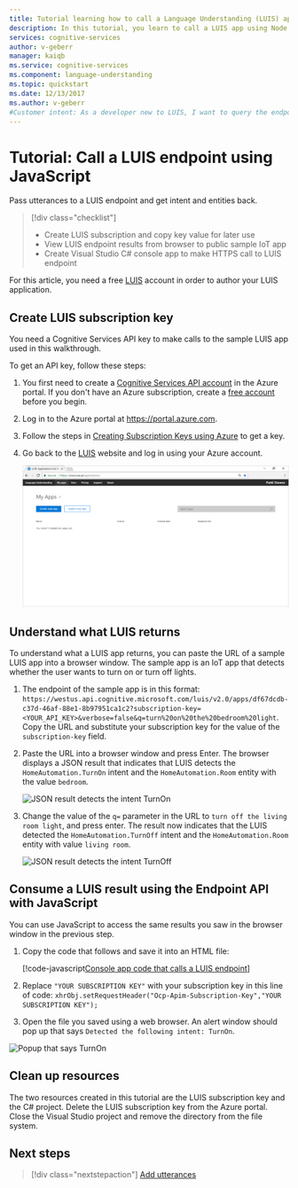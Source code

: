 ```yaml
---
title: Tutorial learning how to call a Language Understanding (LUIS) app using Node.js | Microsoft Docs
description: In this tutorial, you learn to call a LUIS app using Node.js in this quickstart.
services: cognitive-services
author: v-geberr
manager: kaiqb
ms.service: cognitive-services
ms.component: language-understanding
ms.topic: quickstart
ms.date: 12/13/2017
ms.author: v-geberr
#Customer intent: As a developer new to LUIS, I want to query the endpoint of a published model using Javascript. 
---
```


# Tutorial: Call a LUIS endpoint using JavaScript
Pass utterances to a LUIS endpoint and get intent and entities back.

<!-- green checkmark -->
> [!div class="checklist"]
> * Create LUIS subscription and copy key value for later use
> * View LUIS endpoint results from browser to public sample IoT app
> * Create Visual Studio C# console app to make HTTPS call to LUIS endpoint

For this article, you need a free [LUIS][LUIS] account in order to author your LUIS application.

## Create LUIS subscription key
You need a Cognitive Services API key to make calls to the sample LUIS app used in this walkthrough. 

To get an API key, follow these steps: 

1. You first need to create a [Cognitive Services API account](https://docs.microsoft.com/azure/cognitive-services/cognitive-services-apis-create-account) in the Azure portal. If you don't have an Azure subscription, create a [free account](https://azure.microsoft.com/free/?WT.mc_id=A261C142F) before you begin.

2. Log in to the Azure portal at https://portal.azure.com. 

3. Follow the steps in [Creating Subscription Keys using Azure](./AzureIbizaSubscription.md) to get a key.

4. Go back to the [LUIS](luis-reference-regions.md) website and log in using your Azure account. 

    [![](media/luis-get-started-node-get-intent/app-list.png "Screenshot of Create app list")](media/luis-get-started-node-get-intent/app-list.png)

## Understand what LUIS returns

To understand what a LUIS app returns, you can paste the URL of a sample LUIS app into a browser window. The sample app is an IoT app that detects whether the user wants to turn on or turn off lights.

1. The endpoint of the sample app is in this format: `https://westus.api.cognitive.microsoft.com/luis/v2.0/apps/df67dcdb-c37d-46af-88e1-8b97951ca1c2?subscription-key=<YOUR_API_KEY>&verbose=false&q=turn%20on%20the%20bedroom%20light`. Copy the URL and substitute your subscription key for the value of the `subscription-key` field.

2. Paste the URL into a browser window and press Enter. The browser displays a JSON result that indicates that LUIS detects the `HomeAutomation.TurnOn` intent and the `HomeAutomation.Room` entity with the value `bedroom`.

    ![JSON result detects the intent TurnOn](./media/luis-get-started-node-get-intent/turn-on-bedroom.png)

3. Change the value of the `q=` parameter in the URL to `turn off the living room light`, and press enter. The result now indicates that the LUIS detected the `HomeAutomation.TurnOff` intent and the `HomeAutomation.Room` entity with value `living room`. 

    ![JSON result detects the intent TurnOff](./media/luis-get-started-node-get-intent/turn-off-living-room.png)


## Consume a LUIS result using the Endpoint API with JavaScript 

You can use JavaScript to access the same results you saw in the browser window in the previous step. 
1. Copy the code that follows and save it into an HTML file:

   [!code-javascript[Console app code that calls a LUIS endpoint](~/samples-luis/documentation-samples/endpoint-api-samples/javascript/call-endpoint.html)]
2. Replace `"YOUR SUBSCRIPTION KEY"` with your subscription key in this line of code: `xhrObj.setRequestHeader("Ocp-Apim-Subscription-Key","YOUR SUBSCRIPTION KEY");`

3. Open the file you saved using a web browser.  An alert window should pop up that says `Detected the following intent: TurnOn`.

![Popup that says TurnOn](./media/luis-get-started-node-get-intent/popup-turn-on.png)

## Clean up resources
The two resources created in this tutorial are the LUIS subscription key and the C# project. Delete the LUIS subscription key from the Azure portal. Close the Visual Studio project and remove the directory from the file system. 

## Next steps
> [!div class="nextstepaction"]
> [Add utterances](luis-quickstart-javascript-add-utterance.md)

[LUIS]: luis-reference-regions.md#luis-website